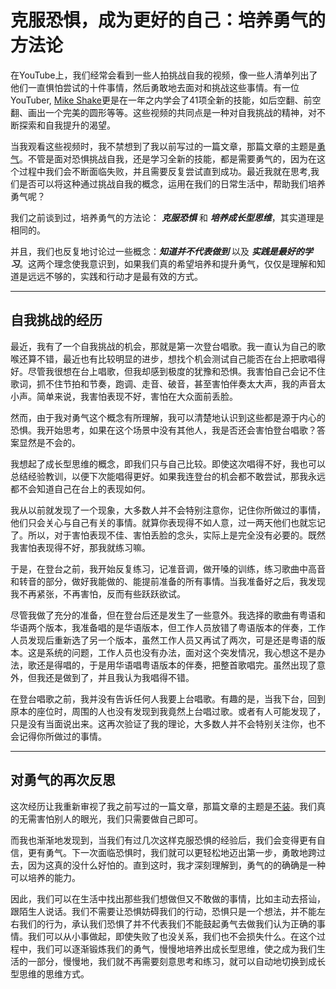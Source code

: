 # 克服恐惧，成为更好的自己：培养勇气的方法论

在YouTube上，我们经常会看到一些人拍挑战自我的视频，像一些人清单列出了他们一直惧怕尝试的十件事情，然后勇敢地去面对和挑战这些事情。有一位YouTuber, [Mike Shake](https://youtu.be/q3FKgsnC66s)更是在一年之内学会了41项全新的技能，如后空翻、前空翻、画出一个完美的圆形等等。这些视频的共同点是一种对自我挑战的精神，对不断探索和自我提升的渴望。

当我观看这些视频时，我不禁想到了我以前写过的一篇文章，那篇文章的主题是[勇气](https://github.com/ericlee1778/writing/blob/main/chinese/%E7%AC%94%E8%AE%B0%20-%20%E7%9B%B8%E7%BA%A6%E4%B8%83%E5%B9%B4%E5%90%8E%20(%E8%A7%86%E9%A2%91%E8%AF%BE%E7%A8%8B%E6%9D%A5%E6%BA%90%E4%BA%8E%E6%9D%8E%E7%AC%91%E6%9D%A5%E8%80%81%E5%B8%88)/010.%E5%8B%87%E6%B0%94.md)。不管是面对恐惧挑战自我，还是学习全新的技能，都是需要勇气的，因为在这个过程中我们会不断面临失败，并且需要反复尝试直到成功。最近我就在思考,我们是否可以将这种通过挑战自我的概念，运用在我们的日常生活中，帮助我们培养勇气呢？

我们之前谈到过，培养勇气的方法论： ***克服恐惧*** 和 ***培养成长型思维***，其实道理是相同的。

并且，我们也反复地讨论过一些概念：***知道并不代表做到*** 以及 ***实践是最好的学习***。这两个理念使我意识到，如果我们真的希望培养和提升勇气，仅仅是理解和知道是远远不够的，实践和行动才是最有效的方式。

---

## 自我挑战的经历

最近，我有了一个自我挑战的机会，那就是第一次登台唱歌。我一直认为自己的歌喉还算不错，最近也有比较明显的进步，想找个机会测试自己能否在台上把歌唱得好。尽管我很想在台上唱歌，但我却感到极度的犹豫和恐惧。我害怕自己会记不住歌词，抓不住节拍和节奏，跑调、走音、破音，甚至害怕伴奏太大声，我的声音太小声。简单来说，我害怕表现不好，害怕在大众面前丢脸。

然而，由于我对勇气这个概念有所理解，我可以清楚地认识到这些都是源于内心的恐惧。我开始思考，如果在这个场景中没有其他人，我是否还会害怕登台唱歌？答案显然是不会的。

我想起了成长型思维的概念，即我们只与自己比较。即使这次唱得不好，我也可以总结经验教训，以便下次能唱得更好。如果我连登台的机会都不敢尝试，那我永远都不会知道自己在台上的表现如何。

我从以前就发现了一个现象，大多数人并不会特别注意你，记住你所做过的事情，他们只会关心与自己有关的事情。就算你表现得不如人意，过一两天他们也就忘记了。所以，对于害怕表现不佳、害怕丢脸的念头，实际上是完全没有必要的。既然我害怕表现得不好，那我就练习嘛。

于是，在登台之前，我开始反复练习，记准音调，做开嗓的训练，练习歌曲中高音和转音的部分，做好我能做的、能提前准备的所有事情。当我准备好之后，我发现我不再紧张，不再害怕，反而有些跃跃欲试。

尽管我做了充分的准备，但在登台后还是发生了一些意外。我选择的歌曲有粤语和华语两个版本，我准备唱的是华语版本，但工作人员放错了粤语版本的伴奏，工作人员发现后重新选了另一个版本，虽然工作人员又再试了两次，可是还是粤语的版本。这是系统的问题，工作人员也没有办法，面对这个突发情况，我心想这不是办法，歌还是得唱的，于是用华语唱粤语版本的伴奏，把整首歌唱完。虽然出现了意外，但我还是做到了，并且我认为我唱得不错。

在登台唱歌之前，我并没有告诉任何人我要上台唱歌。有趣的是，当我下台，回到原本的座位时，周围的人也没有发现到我竟然上台唱过歌。或者有人可能发现了，只是没有当面说出来。这再次验证了我的理论，大多数人并不会特别关注你，也不会记得你所做过的事情。

---

## 对勇气的再次反思

这次经历让我重新审视了我之前写过的一篇文章，那篇文章的主题是[不装](https://github.com/ericlee1778/writing/blob/main/chinese/%E7%AC%94%E8%AE%B0%20-%20%E7%9B%B8%E7%BA%A6%E4%B8%83%E5%B9%B4%E5%90%8E%20(%E8%A7%86%E9%A2%91%E8%AF%BE%E7%A8%8B%E6%9D%A5%E6%BA%90%E4%BA%8E%E6%9D%8E%E7%AC%91%E6%9D%A5%E8%80%81%E5%B8%88)/001.%E4%B8%8D%E8%A3%85.md)。我们真的无需害怕别人的眼光，我们只需要做自己即可。

而我也渐渐地发现到，当我们有过几次这样克服恐惧的经验后，我们会变得更有自信，更有勇气。下一次面临恐惧时，我们就可以更轻松地迈出第一步，勇敢地跨过去，因为这真的没什么好怕的。直到这时，我才深刻理解到，勇气的的确确是一种可以培养的能力。

因此，我们可以在生活中找出那些我们想做但又不敢做的事情，比如主动去搭讪，跟陌生人说话。我们不需要让恐惧妨碍我们的行动，恐惧只是一个想法，并不能左右我们的行为，承认我们恐惧了并不代表我们不能鼓起勇气去做我们认为正确的事情。我们可以从小事做起，即使失败了也没关系，我们也不会损失什么。在这个过程中，我们可以逐渐锻炼我们的勇气，慢慢地培养出成长型思维，使之成为我们生活的一部分，慢慢地，我们就不再需要刻意思考和练习，就可以自动地切换到成长型思维的思维方式。
